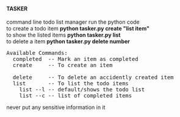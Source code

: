 #### TASKER
command line todo list manager 
run the python code<br>
to create a todo item <b>python tasker.py create "list item" </b>
<br> to show the listed items <b>python tasker.py list</b>
<br> to delete a item <b>python tasker.py delete number </b>

<pre>Available Commands:
  completed  -- Mark an item as completed
  create     -- To create an item<br>
  delete     -- To delete an accidently created item
  list       -- To list the todo items
    list --l -- default/shows the todo list
    list --c -- list of completed items
</pre>

never put any sensitive information in it
